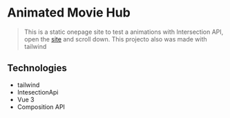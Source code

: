 # Animated Movie Hub

> This is a static onepage site to test a animations with Intersection API, open the [site](https://edumudu.github.io/animated-movie-hub/) and scroll down. This projecto also was made with tailwind

## Technologies

- tailwind
- IntesectionApi
- Vue 3
- Composition API
